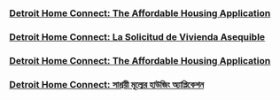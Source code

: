 <RenderIf language="default">

### [Detroit Home Connect: The Affordable Housing Application](https://www.youtube.com/watch?v=39KLpIXiPDI&list=PLUZWFHZ-TRXc45NPGSxpFPDmfNcc8Dk7u&index=4&ab_channel=CityofDetroit)

</RenderIf>

<RenderIf language="es">

### [Detroit Home Connect: La Solicitud de Vivienda Asequible](https://www.youtube.com/watch?v=39KLpIXiPDI&list=PLUZWFHZ-TRXc45NPGSxpFPDmfNcc8Dk7u&index=4&ab_channel=CityofDetroit)

</RenderIf>

<RenderIf language="ar">

### [Detroit Home Connect: The Affordable Housing Application](https://www.youtube.com/watch?v=39KLpIXiPDI&list=PLUZWFHZ-TRXc45NPGSxpFPDmfNcc8Dk7u&index=4&ab_channel=CityofDetroit)

</RenderIf>

<RenderIf language="bn">

### [Detroit Home Connect: সাশ্রয়ী মূল্যের হাউজিং অ্যাপ্লিকেশন](https://www.youtube.com/watch?v=39KLpIXiPDI&list=PLUZWFHZ-TRXc45NPGSxpFPDmfNcc8Dk7u&index=4&ab_channel=CityofDetroit)

</RenderIf>
